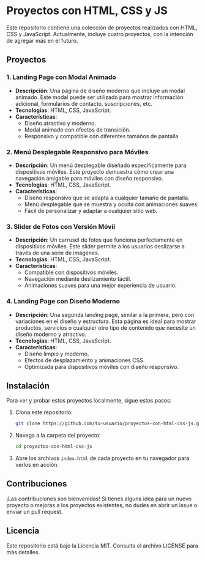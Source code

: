 # Proyectos con HTML, CSS y JS

Este repositorio contiene una colección de proyectos realizados con HTML, CSS y JavaScript. Actualmente, incluye cuatro proyectos, con la intención de agregar más en el futuro.

## Proyectos

### 1. Landing Page con Modal Animado

- **Descripción**: Una página de diseño moderno que incluye un modal animado. Este modal puede ser utilizado para mostrar información adicional, formularios de contacto, suscripciones, etc.
- **Tecnologías**: HTML, CSS, JavaScript.
- **Características**:
  - Diseño atractivo y moderno.
  - Modal animado con efectos de transición.
  - Responsivo y compatible con diferentes tamaños de pantalla.

### 2. Menú Desplegable Responsivo para Móviles

- **Descripción**: Un menú desplegable diseñado específicamente para dispositivos móviles. Este proyecto demuestra cómo crear una navegación amigable para móviles con diseño responsivo.
- **Tecnologías**: HTML, CSS, JavaScript.
- **Características**:
  - Diseño responsivo que se adapta a cualquier tamaño de pantalla.
  - Menú desplegable que se muestra y oculta con animaciones suaves.
  - Fácil de personalizar y adaptar a cualquier sitio web.

### 3. Slider de Fotos con Versión Móvil

- **Descripción**: Un carrusel de fotos que funciona perfectamente en dispositivos móviles. Este slider permite a los usuarios deslizarse a través de una serie de imágenes.
- **Tecnologías**: HTML, CSS, JavaScript.
- **Características**:
  - Compatible con dispositivos móviles.
  - Navegación mediante deslizamiento táctil.
  - Animaciones suaves para una mejor experiencia de usuario.

### 4. Landing Page con Diseño Moderno

- **Descripción**: Una segunda landing page, similar a la primera, pero con variaciones en el diseño y estructura. Esta página es ideal para mostrar productos, servicios o cualquier otro tipo de contenido que necesite un diseño moderno y atractivo.
- **Tecnologías**: HTML, CSS, JavaScript.
- **Características**:
  - Diseño limpio y moderno.
  - Efectos de desplazamiento y animaciones CSS.
  - Optimizada para dispositivos móviles con diseño responsivo.

## Instalación

Para ver y probar estos proyectos localmente, sigue estos pasos:

1. Clona este repositorio:
   ```bash
   git clone https://github.com/tu-usuario/proyectos-con-html-css-js.git
   ```
2. Navega a la carpeta del proyecto:
   ```bash
   cd proyectos-con-html-css-js
   ```
3. Abre los archivos `index.html` de cada proyecto en tu navegador para verlos en acción.

## Contribuciones

¡Las contribuciones son bienvenidas! Si tienes alguna idea para un nuevo proyecto o mejoras a los proyectos existentes, no dudes en abrir un issue o enviar un pull request.

## Licencia

Este repositorio está bajo la Licencia MIT. Consulta el archivo LICENSE para más detalles.
